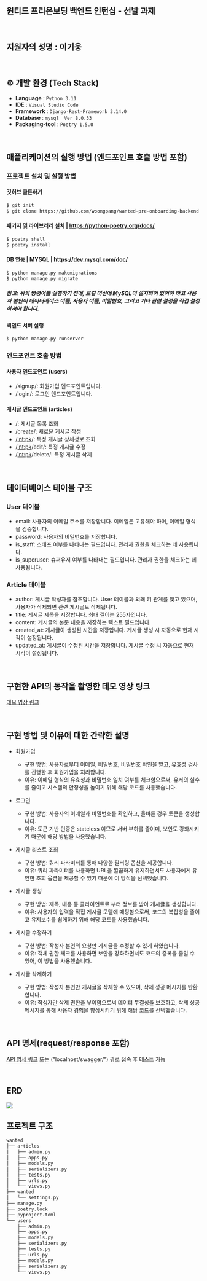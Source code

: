## 원티드 프리온보딩 백엔드 인턴십 - 선발 과제
<br>

## 지원자의 성명 : 이기웅
<br>

## ⚙️ 개발 환경 (Tech Stack)

- **Language** : `Python 3.11`
- **IDE** : `Visual Studio Code`
- **Framework** : `Django-Rest-Framework 3.14.0`
- **Database** : `mysql  Ver 8.0.33`
- **Packaging-tool** : `Poetry 1.5.0`

<br>

## 애플리케이션의 실행 방법 (엔드포인트 호출 방법 포함)

###  프로젝트 설치 및 실행 방법

#### 깃허브 클론하기

```bash
$ git init
$ git clone https://github.com/woongpang/wanted-pre-onboarding-backend
```

#### 패키지 밎 라이브러리 설치 | https://python-poetry.org/docs/

```bash
$ poetry shell
$ poetry install
```

#### DB 연동 | MYSQL | https://dev.mysql.com/doc/

```bash
$ python manage.py makemigrations
$ python manage.py migrate
```
##### 참고: 위의 명령어를 실행하기 전에, 로컬 머신에 MySQL이 설치되어 있어야 하고 사용자 본인이 데이터베이스 이름, 사용자 이름, 비밀번호, 그리고 기타 관련 설정을 직접 설정하셔야 합니다. 

#### 백엔드 서버 실행

```bash
$ python manage.py runserver
```

### 엔드포인트 호출 방법
#### 사용자 엔드포인트 (users)
- /signup/: 회원가입 엔드포인트입니다.
- /login/: 로그인 엔드포인트입니다.

#### 게시글 엔드포인트 (articles)
- /: 게시글 목록 조회
- /create/: 새로운 게시글 작성
- /<int:pk>/: 특정 게시글 상세정보 조회
- /<int:pk>/edit/: 특정 게시글 수정
- /<int:pk>/delete/: 특정 게시글 삭제

<br>

## 데이터베이스 테이블 구조
### User 테이블
- email: 사용자의 이메일 주소를 저장합니다. 이메일은 고유해야 하며, 이메일 형식을 검증합니다.
- password: 사용자의 비밀번호를 저장합니다.
- is_staff: 스태프 여부를 나타내는 필드입니다. 관리자 권한을 체크하는 데 사용됩니다.
- is_superuser: 슈퍼유저 여부를 나타내는 필드입니다. 관리자 권한을 체크하는 데 사용됩니다.
### Article 테이블
- author: 게시글 작성자를 참조합니다. User 테이블과 외래 키 관계를 맺고 있으며, 사용자가 삭제되면 관련 게시글도 삭제됩니다.
- title: 게시글 제목을 저장합니다. 최대 길이는 255자입니다.
- content: 게시글의 본문 내용을 저장하는 텍스트 필드입니다.
- created_at: 게시글이 생성된 시간을 저장합니다. 게시글 생성 시 자동으로 현재 시각이 설정됩니다.
- updated_at: 게시글이 수정된 시간을 저장합니다. 게시글 수정 시 자동으로 현재 시각이 설정됩니다.

<br>

## 구현한 API의 동작을 촬영한 데모 영상 링크
[데모 영상 링크](https://youtu.be/uPokqOlJSJE)


<br>

## 구현 방법 및 이유에 대한 간략한 설명

- 회원가입
    - 구현 방법: 사용자로부터 이메일, 비밀번호, 비밀번호 확인을 받고, 유효성 검사를 진행한 후 회원가입을 처리합니다.
    - 이유: 이메일 형식의 유효성과 비밀번호 일치 여부를 체크함으로써, 유저의 실수를 줄이고 시스템의 안정성을 높이기 위해 해당 코드를 사용했습니다.

- 로그인

    - 구현 방법: 사용자의 이메일과 비밀번호를 확인하고, 올바른 경우 토큰을 생성합니다.
    - 이유: 토큰 기반 인증은 stateless 이므로 서버 부하를 줄이며, 보안도 강화시키기 때문에 해당 방법을 사용했습니다.
- 게시글 리스트 조회
    - 구현 방법: 쿼리 파라미터를 통해 다양한 필터링 옵션을 제공합니다.
    - 이유: 쿼리 파라미터를 사용하면 URL을 깔끔하게 유지하면서도 사용자에게 유연한 조회 옵션을 제공할 수 있기 때문에 이 방식을 선택했습니다.
- 게시글 생성
    - 구현 방법: 제목, 내용 등 클라이언트로 부터 정보를 받아 게시글을 생성합니다.
    - 이유: 사용자의 입력을 직접 게시글 모델에 매핑함으로써, 코드의 복잡성을 줄이고 유지보수를 쉽게하기 위해 해당 코드를 사용했습니다.
- 게시글 수정하기
    - 구현 방법: 작성자 본인의 요청만 게시글을 수정할 수 있게 하였습니다.
    - 이유: 객체 권한 체크를 사용하면 보안을 강화하면서도 코드의 중복을 줄일 수 있어, 이 방법을 사용했습니다.
- 게시글 삭제하기
    - 구현 방법: 작성자 본인만 게시글을 삭제할 수 있으며, 삭제 성공 메시지를 반환합니다.
    - 이유: 작성자만 삭제 권한을 부여함으로써 데이터 무결성을 보호하고, 삭제 성공 메시지를 통해 사용자 경험을 향상시키기 위해 해당 코드를 선택했습니다.

<br>

## API 명세(request/response 포함)

[API 명세 링크](https://woongpang.notion.site/56e0b174982e405aad7d193f33d3242b?v=05cf3fc37de7435980aa509232b5e8c2&pvs=4)
또는 ("localhost/swagger/") 경로 접속 후 테스트 가능

<br>

## ERD

<img src = "https://i.postimg.cc/RVphYG6j/Untitled-1.png">



## 프로젝트 구조
```markdown
wanted
├── articles
│   ├── admin.py
│   ├── apps.py
│   ├── models.py
│   ├── serializers.py
│   ├── tests.py
│   ├── urls.py
│   └── views.py
├── wanted
│   └── settings.py
├── manage.py
├── poetry.lock
├── pyproject.toml
└── users
    ├── admin.py
    ├── apps.py
    ├── models.py
    ├── serializers.py
    ├── tests.py
    ├── urls.py
    ├── models.py
    ├── serializers.py
    └── views.py
```
